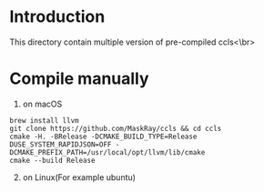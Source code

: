 # Introduction
This directory contain multiple version of pre-compiled ccls<\br>

# Compile manually

1. on macOS
```
brew install llvm
git clone https://github.com/MaskRay/ccls && cd ccls
cmake -H. -BRelease -DCMAKE_BUILD_TYPE=Release DUSE_SYSTEM_RAPIDJSON=OFF -DCMAKE_PREFIX_PATH=/usr/local/opt/llvm/lib/cmake
cmake --build Release
```
2. on Linux(For example ubuntu)

